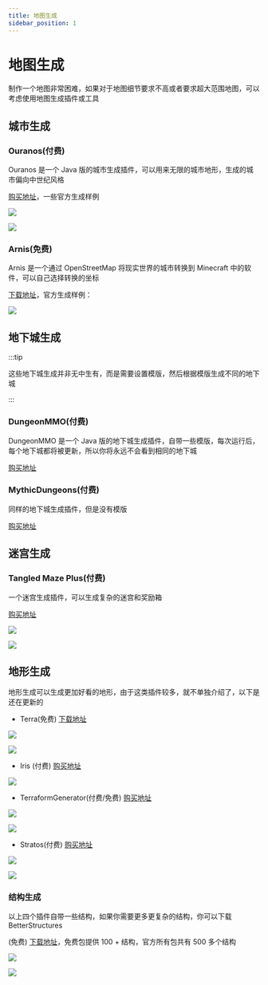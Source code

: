 ```yaml
---
title: 地图生成
sidebar_position: 1
---
```


# 地图生成

制作一个地图非常困难，如果对于地图细节要求不高或者要求超大范围地图，可以考虑使用地图生成插件或工具

## 城市生成

### Ouranos(付费)

Ouranos 是一个 Java 版的城市生成插件，可以用来无限的城市地形，生成的城市偏向中世纪风格

[购买地址](https://www.spigotmc.org/resources/114772/)，一些官方生成样例

![](_images/54ef42d10ca2ce57484ef606117640460249e48e.png)

![](_images/825a21073ee817018bffff06e55d12da55b2a5b0.png)

### Arnis(免费)

Arnis 是一个通过 OpenStreetMap 将现实世界的城市转换到 Minecraft 中的软件，可以自己选择转换的坐标

[下载地址](https://arnis.app/)，官方生成样例：

![](_images/mc.gif)

## 地下城生成

:::tip

这些地下城生成并非无中生有，而是需要设置模版，然后根据模版生成不同的地下城

:::

### DungeonMMO(付费)

DungeonMMO 是一个 Java 版的地下城生成插件，自带一些模版，每次运行后，每个地下城都将被更新，所以你将永远不会看到相同的地下城

[购买地址](https://www.spigotmc.org/resources/106150/)

### MythicDungeons(付费)

同样的地下城生成插件，但是没有模版

[购买地址](https://www.spigotmc.org/resources/102699/)

## 迷宫生成

### Tangled Maze Plus(付费)

一个迷宫生成插件，可以生成复杂的迷宫和奖励箱

[购买地址](https://www.spigotmc.org/resources/76591/)

![](_images/t.png)

![](_images/t2.png)

## 地形生成

地形生成可以生成更加好看的地形，由于这类插件较多，就不单独介绍了，以下是还在更新的

* Terra(免费) [下载地址](https://modrinth.com/plugin/terra)

![](_images/356845062-1de0bbf4-7d26-4beb-b010-2f4d88efdba4.png)

![](_images/356845134-18be416f-daf5-4ae9-8560-8412fda83dc6.png)

* Iris (付费) [购买地址](https://www.spigotmc.org/resources/84586/)

![](_images/iris.png)

* TerraformGenerator(付费/免费) [购买地址](https://www.spigotmc.org/resources/98309/)

![](_images/erra.jpg)

![](_images/terra2.png)

* Stratos(付费) [购买地址](https://www.spigotmc.org/resources/80313/)

![](_images/st.png)

![](_images/st2.png)

### 结构生成

以上四个插件自带一些结构，如果你需要更多更复杂的结构，你可以下载 BetterStructures

(免费) [下载地址](https://www.spigotmc.org/resources/103241/)，免费包提供 100 + 结构，官方所有包共有 500 多个结构

![](_images/bs.jpg)

![](_images/bs2.jpg)

